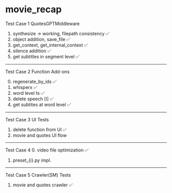# movie_recap

Test Case 1
QuotesGPTMiddleware

1. synthesize -> working, filepath consistency ✅
2. object addition, save_file ✅
3. get_context, get_internal_context ✅
4. silence addition ✅
5. get subtitles in segment level ✅
__________________________________________

Test Case 2
Function Add-ons

0. regenerate_by_ids ✅
1. whisperx ✅
2. word level ts ✅
3. delete speech [I] ✅
4. get subtites at word level ✅

_____________________________________________

Test Case 3
UI Tests

1. delete function from UI ✅
2. movie and quotes UI flow 

_____________________________________________

Test Case 4
0. video file optimization ✅
1. preset_{i}.py impl. 

_____________________________________________

Test Case 5
Crawler(SM) Tests 
1. movie and quotes crawler ✅ 
